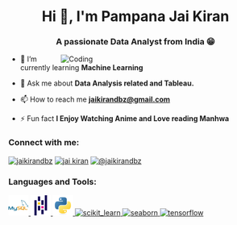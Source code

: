 <h1 align="center">Hi 👋, I'm Pampana Jai Kiran</h1>
<h3 align="center">A passionate Data Analyst from India 😁</h3>
<img align="right" alt="Coding" width="400" src="https://cdn.dribbble.com/users/1162077/screenshots/3848914/programmer.gif](https://mcdn.wallpapersafari.com/medium/48/45/fiAK6s.jpg">

- 🌱 I’m currently learning **Machine Learning**

- 💬 Ask me about **Data Analysis related and Tableau.**

- 📫 How to reach me **jaikirandbz@gmail.com**

- ⚡ Fun fact **I Enjoy Watching Anime and Love reading Manhwa**

<h3 align="left">Connect with me:</h3>
<p align="left">
<a href="https://linkedin.com/in/jaikirandbz" target="blank"><img align="center" src="https://raw.githubusercontent.com/rahuldkjain/github-profile-readme-generator/master/src/images/icons/Social/linked-in-alt.svg" alt="jaikirandbz" height="30" width="40" /></a>
<a href="https://fb.com/jai kiran" target="blank"><img align="center" src="https://raw.githubusercontent.com/rahuldkjain/github-profile-readme-generator/master/src/images/icons/Social/facebook.svg" alt="jai kiran" height="30" width="40" /></a>
<a href="https://www.hackerrank.com/@jaikirandbz" target="blank"><img align="center" src="https://raw.githubusercontent.com/rahuldkjain/github-profile-readme-generator/master/src/images/icons/Social/hackerrank.svg" alt="@jaikirandbz" height="30" width="40" /></a>
</p>

<h3 align="left">Languages and Tools:</h3>
<p align="left"> <a href="https://www.mysql.com/" target="_blank" rel="noreferrer"> <img src="https://raw.githubusercontent.com/devicons/devicon/master/icons/mysql/mysql-original-wordmark.svg" alt="mysql" width="40" height="40"/> </a> <a href="https://pandas.pydata.org/" target="_blank" rel="noreferrer"> <img src="https://raw.githubusercontent.com/devicons/devicon/2ae2a900d2f041da66e950e4d48052658d850630/icons/pandas/pandas-original.svg" alt="pandas" width="40" height="40"/> </a> <a href="https://www.python.org" target="_blank" rel="noreferrer"> <img src="https://raw.githubusercontent.com/devicons/devicon/master/icons/python/python-original.svg" alt="python" width="40" height="40"/> </a> <a href="https://scikit-learn.org/" target="_blank" rel="noreferrer"> <img src="https://upload.wikimedia.org/wikipedia/commons/0/05/Scikit_learn_logo_small.svg" alt="scikit_learn" width="40" height="40"/> </a> <a href="https://seaborn.pydata.org/" target="_blank" rel="noreferrer"> <img src="https://seaborn.pydata.org/_images/logo-mark-lightbg.svg" alt="seaborn" width="40" height="40"/> </a> <a href="https://www.tensorflow.org" target="_blank" rel="noreferrer"> <img src="https://www.vectorlogo.zone/logos/tensorflow/tensorflow-icon.svg" alt="tensorflow" width="40" height="40"/> </a> </p>
